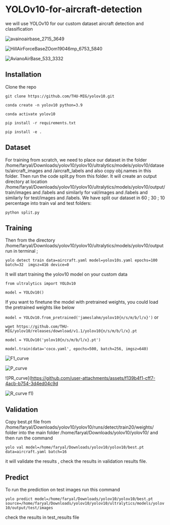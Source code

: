 # YOLOv10-for-aircraft-detection
we will use YOLOv10 for our custom dataset aircraft detection and classification




![avainoairbase_2715_3649](https://github.com/user-attachments/assets/7d6cf820-edfd-4453-baed-394df5893ab6)

![HillAirForceBaseZOom19046mp_6753_5840](https://github.com/user-attachments/assets/f4314d8a-b852-478c-b6ca-7b2c00dead0c)


![AvianoAirBase_533_3332](https://github.com/user-attachments/assets/ee94029c-1633-4230-ab46-c72a47cbc854)


## Installation

Clone the repo

`git clone https://github.com/THU-MIG/yolov10.git`

`conda create -n yolov10 python=3.9`

`conda activate yolov10`

`pip install -r requirements.txt`

`pip install -e .`

## Dataset 
For training from scratch, we need to place our dataset in the folder /home/faryal/Downloads/yolov10/yolov10/ultralytics/models/yolov10/datasets/aircraft_images and /aircraft_labels  and also copy obj.names in this folder. Then run the code split.py from this folder. It will create an output directory at location /home/faryal/Downloads/yolov10/yolov10/ultralytics/models/yolov10/output/train/images and /labels and similarly for val/images and /labels and similarly for test/images and /labels. We have split our dataset in 60 ; 30 ; 10 percentage into train val and test folders:


`python split.py`


## Training
Then from the directory /home/faryal/Downloads/yolov10/yolov10/ultralytics/models/yolov10/output run in terminal ; 


`yolo detect train data=aircraft.yaml model=yolov10s.yaml epochs=100  batch=32  imgsz=416 device=0`

It will start training the yolov10 model on your custom data


`from ultralytics import YOLOv10`


`model = YOLOv10()`

 If you want to finetune the model with pretrained weights, you could load the pretrained weights like below

`model = YOLOv10.from_pretrained('jameslahm/yolov10{n/s/m/b/l/x}')`
or

`wget https://github.com/THU-MIG/yolov10/releases/download/v1.1/yolov10{n/s/m/b/l/x}.pt`

`model = YOLOv10('yolov10{n/s/m/b/l/x}.pt')`

`model.train(data='coco.yaml', epochs=500, batch=256, imgsz=640)`



![F1_curve](https://github.com/user-attachments/assets/3a92dcbe-b31f-48f8-8cd3-2d3a003500db)


![P_curve](https://github.com/user-attachments/assets/41d06b90-85f0-4332-b849-55e2f12b704e)

![PR_curve](https://github.com/user-attachments/assets/f139b4f1-cff7-4acb-b754-3d4ed04c9d

![R_curve](https://github.com/user-attachments/assets/1028ec8a-876c-4a45-9d32-686f3b996104)
f1)


## Validation
Copy best.pt file from /home/faryal/Downloads/yolov10/yolov10/runs/detect/train20/weights/ folder into the main folder /home/faryal/Downloads/yolov10/yolov10/ and then run the command 


`yolo val model=/home/faryal/Downloads/yolov10/yolov10/best.pt data=aircraft.yaml batch=16`



it will validate the results , check the results in validation results file. 

## Predict 
To run the prediction on test images run this command 


`yolo predict model=/home/faryal/Downloads/yolov10/yolov10/best.pt source=/home/faryal/Downloads/yolov10/yolov10/ultralytics/models/yolov10/output/test/images`

check the results in test_results file

